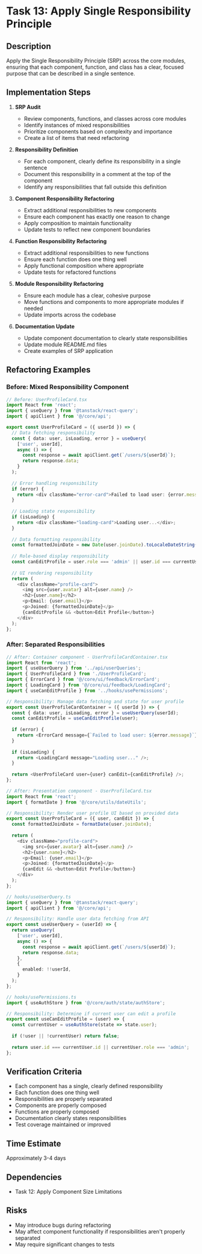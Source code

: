 # Task 13: Apply Single Responsibility Principle

## Description
Apply the Single Responsibility Principle (SRP) across the core modules, ensuring that each component, function, and class has a clear, focused purpose that can be described in a single sentence.

## Implementation Steps

1. **SRP Audit**
   - Review components, functions, and classes across core modules
   - Identify instances of mixed responsibilities
   - Prioritize components based on complexity and importance
   - Create a list of items that need refactoring

2. **Responsibility Definition**
   - For each component, clearly define its responsibility in a single sentence
   - Document this responsibility in a comment at the top of the component
   - Identify any responsibilities that fall outside this definition

3. **Component Responsibility Refactoring**
   - Extract additional responsibilities to new components
   - Ensure each component has exactly one reason to change
   - Apply composition to maintain functionality
   - Update tests to reflect new component boundaries

4. **Function Responsibility Refactoring**
   - Extract additional responsibilities to new functions
   - Ensure each function does one thing well
   - Apply functional composition where appropriate
   - Update tests for refactored functions

5. **Module Responsibility Refactoring**
   - Ensure each module has a clear, cohesive purpose
   - Move functions and components to more appropriate modules if needed
   - Update imports across the codebase

6. **Documentation Update**
   - Update component documentation to clearly state responsibilities
   - Update module README.md files
   - Create examples of SRP application

## Refactoring Examples

### Before: Mixed Responsibility Component

```typescript
// Before: UserProfileCard.tsx
import React from 'react';
import { useQuery } from '@tanstack/react-query';
import { apiClient } from '@/core/api';

export const UserProfileCard = ({ userId }) => {
  // Data fetching responsibility
  const { data: user, isLoading, error } = useQuery(
    ['user', userId],
    async () => {
      const response = await apiClient.get(`/users/${userId}`);
      return response.data;
    }
  );
  
  // Error handling responsibility
  if (error) {
    return <div className="error-card">Failed to load user: {error.message}</div>;
  }
  
  // Loading state responsibility
  if (isLoading) {
    return <div className="loading-card">Loading user...</div>;
  }
  
  // Data formatting responsibility
  const formattedJoinDate = new Date(user.joinDate).toLocaleDateString();
  
  // Role-based display responsibility
  const canEditProfile = user.role === 'admin' || user.id === currentUserId;
  
  // UI rendering responsibility
  return (
    <div className="profile-card">
      <img src={user.avatar} alt={user.name} />
      <h2>{user.name}</h2>
      <p>Email: {user.email}</p>
      <p>Joined: {formattedJoinDate}</p>
      {canEditProfile && <button>Edit Profile</button>}
    </div>
  );
};
```

### After: Separated Responsibilities

```typescript
// After: Container component - UserProfileCardContainer.tsx
import React from 'react';
import { useUserQuery } from '../api/userQueries';
import { UserProfileCard } from './UserProfileCard';
import { ErrorCard } from '@/core/ui/feedback/ErrorCard';
import { LoadingCard } from '@/core/ui/feedback/LoadingCard';
import { useCanEditProfile } from '../hooks/usePermissions';

// Responsibility: Manage data fetching and state for user profile
export const UserProfileCardContainer = ({ userId }) => {
  const { data: user, isLoading, error } = useUserQuery(userId);
  const canEditProfile = useCanEditProfile(user);
  
  if (error) {
    return <ErrorCard message={`Failed to load user: ${error.message}`} />;
  }
  
  if (isLoading) {
    return <LoadingCard message="Loading user..." />;
  }
  
  return <UserProfileCard user={user} canEdit={canEditProfile} />;
};
```

```typescript
// After: Presentation component - UserProfileCard.tsx
import React from 'react';
import { formatDate } from '@/core/utils/dateUtils';

// Responsibility: Render user profile UI based on provided data
export const UserProfileCard = ({ user, canEdit }) => {
  const formattedJoinDate = formatDate(user.joinDate);
  
  return (
    <div className="profile-card">
      <img src={user.avatar} alt={user.name} />
      <h2>{user.name}</h2>
      <p>Email: {user.email}</p>
      <p>Joined: {formattedJoinDate}</p>
      {canEdit && <button>Edit Profile</button>}
    </div>
  );
};
```

```typescript
// hooks/useUserQuery.ts
import { useQuery } from '@tanstack/react-query';
import { apiClient } from '@/core/api';

// Responsibility: Handle user data fetching from API
export const useUserQuery = (userId) => {
  return useQuery(
    ['user', userId],
    async () => {
      const response = await apiClient.get(`/users/${userId}`);
      return response.data;
    },
    {
      enabled: !!userId,
    }
  );
};
```

```typescript
// hooks/usePermissions.ts
import { useAuthStore } from '@/core/auth/state/authStore';

// Responsibility: Determine if current user can edit a profile
export const useCanEditProfile = (user) => {
  const currentUser = useAuthStore(state => state.user);
  
  if (!user || !currentUser) return false;
  
  return user.id === currentUser.id || currentUser.role === 'admin';
};
```

## Verification Criteria
- Each component has a single, clearly defined responsibility
- Each function does one thing well
- Responsibilities are properly separated
- Components are properly composed
- Functions are properly composed
- Documentation clearly states responsibilities
- Test coverage maintained or improved

## Time Estimate
Approximately 3-4 days

## Dependencies
- Task 12: Apply Component Size Limitations

## Risks
- May introduce bugs during refactoring
- May affect component functionality if responsibilities aren't properly separated
- May require significant changes to tests
